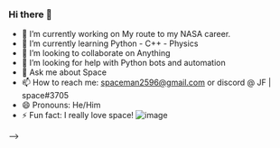 ### Hi there 👋
- 🔭 I’m currently working on My route to my NASA career.
- 🌱 I’m currently learning Python - C++ - Physics
- 👯 I’m looking to collaborate on Anything
- 🤔 I’m looking for help with Python bots and automation 
- 💬 Ask me about Space
- 📫 How to reach me: spaceman2596@gmail.com or discord @ JF | space#3705
- 😄 Pronouns: He/Him
- ⚡ Fun fact: I really love space! 
![image](https://user-images.githubusercontent.com/96575288/147372535-bf1791f9-dae8-48b0-aa20-d934a68182c5.png)


-->

